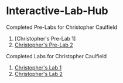 # Interactive-Lab-Hub
Completed Pre-Labs for Christopher Caulfield
1. [Christopher's Pre-Lab 1]
2. [Christopher's Pre-Lab 2](https://github.com/ctcaulfield/Interactive-Lab-Hub/tree/master/labs/prelab2)

Completed Labs for Christopher Caulfield
1. [Christopher's Lab 1](https://github.com/ctcaulfield/Interactive-Lab-Hub/tree/master/labs/lab1)
2. [Christopher's Lab 2](https://github.com/ctcaulfield/Interactive-Lab-Hub/tree/master/labs/lab2)
